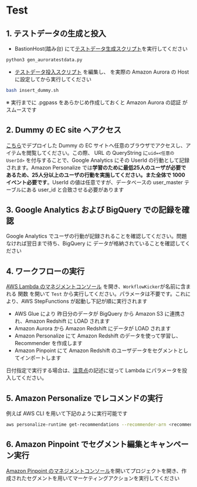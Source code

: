 # Test

## 1. テストデータの生成と投入

* BastionHost(踏み台) にて[テストデータ生成スクリプト](../test/gen_auroratestdata.py)を実行してください

```bash
python3 gen_auroratestdata.py
```

* [テストデータ投入スクリプト](../test/insert_dummy.sh) を編集し、<DBHOST> を実際の Amazon Aurora の Host に設定してから実行してください

```bash
bash insert_dummy.sh
```

※ 実行までに .pgpass をあらかじめ作成しておくと Amazon Aurora の認証 がスムースです

## 2. Dummy の EC site へアクセス

[こちら](./GA.md)でデプロイした Dummy の EC サイトへ任意のブラウザでアクセスし、アイテムを閲覧してください。この際、 URL の QueryString に`uid=<任意のUserId>` を付与することで、Google Analytics にその UserId の行動として記録されます。Amazon Personalize では**学習のために最低25人のユーザが必要であるため、25人分以上のユーザの行動を実施してください。また全体で 1000 イベント必要です**。UserId の値は任意ですが、データベースの user_master テーブルにある user_id と合致させる必要があります

## 3. Google Analytics および BigQuery での記録を確認

Google Analytics でユーザの行動が記録されることを確認してください。問題なければ翌日まで待ち、BigQuery に データが格納されていることを確認してください

## 4. ワークフローの実行

[AWS Lambda のマネジメントコンソール](https://ap-northeast-1.console.aws.amazon.com/lambda/home?region=ap-northeast-1#/functions) を開き、`WorkflowKicker`が名前に含まれる 関数 を開いて `Test` から実行してください。パラメータは不要です。これにより、AWS StepFunctions が起動し下記が順に実行されます

- AWS Glue により 昨日分のデータが BigQuery から Amazon S3 に連携され、Amazon Redshift に LOAD されます
- Amazon Aurora から Amazon Redshift にデータが LOAD されます
- Amazon Personalize にて Amazon Redshift のデータを使って学習し、Recommender を作成します
- Amazon Pinpoint にて Amazon Redshift のユーザデータをセグメントとしてインポートします

日付指定で実行する場合は、[注意点](NOTE.md#対象日付を指定しての実行方法)の記述に従って Lambda にパラメータを投入してください。

## 5. Amazon Personalize でレコメンドの実行

例えば AWS CLI を用いて下記のように実行可能です

```bash
aws personalize-runtime get-recommendations --recommender-arn <recommenderのarn>  --user-id <user_id> --item-id <item_id>
```

## 6. Amazon Pinpoint でセグメント編集とキャンペーン実行

[Amazon Pinpoint のマネジメントコンソール](https://ap-northeast-1.console.aws.amazon.com/pinpoint/home?region=ap-northeast-1#/apps)を開いてプロジェクトを開き、作成されたセグメントを用いてマーケティングアクションを実行してください
